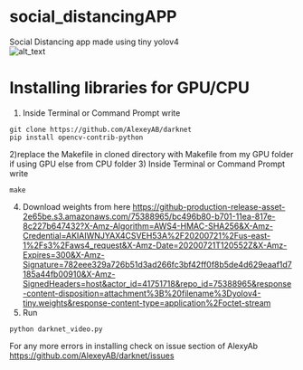 # social_distancingAPP
Social Distancing app made using tiny yolov4 <br/>
![alt_text](https://github.com/pritul2/social_distancingAPP/blob/master/convert-to-giff.gif)

# Installing libraries for GPU/CPU
1) Inside Terminal or Command Prompt write
```
git clone https://github.com/AlexeyAB/darknet
pip install opencv-contrib-python
```
2)replace the Makefile in cloned directory with Makefile from my GPU folder if using GPU else from CPU folder
3) Inside Terminal or Command Prompt write
```
make
```
4) Download weights from here
https://github-production-release-asset-2e65be.s3.amazonaws.com/75388965/bc496b80-b701-11ea-817e-8c227b647432?X-Amz-Algorithm=AWS4-HMAC-SHA256&X-Amz-Credential=AKIAIWNJYAX4CSVEH53A%2F20200721%2Fus-east-1%2Fs3%2Faws4_request&X-Amz-Date=20200721T120552Z&X-Amz-Expires=300&X-Amz-Signature=782eee329a726b51d3ad266fc3bf42ff0f8b5de4d629eaaf1d7185a44fb00910&X-Amz-SignedHeaders=host&actor_id=41751718&repo_id=75388965&response-content-disposition=attachment%3B%20filename%3Dyolov4-tiny.weights&response-content-type=application%2Foctet-stream
5) Run 
```
python darknet_video.py
```
For any more errors in installing check on issue section of AlexyAb </br>
https://github.com/AlexeyAB/darknet/issues
